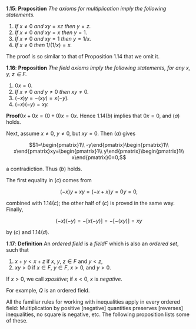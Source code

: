 **1.15**: **Proposition** _The axioms for multiplication imply the following statements._

1. _If_ $x\neq 0$ _and_ $xy=xz$ _then_ $y=z$_._
2. _If_ $x\neq 0$ _and_ $xy=x$ _then_ $y=1$_._
3. _If_ $x\neq 0$ _and_ $xy=1$ _then_ $y=1/x$_._
4. _If_ $x\neq 0$ _then_ $1/(1/x)=x$_._

The proof is so similar to that of Proposition 1.14 that we omit it.

**1.16**: **Proposition** _The field axioms imply the following statements, for any $x$, $y$, $z\in F$._

1. $0x=0$_._
2. _If_ $x\neq 0$ _and_ $y\neq 0$ _then_ $xy\neq 0$_._
3. $(-x)y=-(xy)=x(-y)$_._
4. $(-x)(-y)=xy$_._

**Proof**$0x+0x=(0+0)x=0x$. Hence $1.14(b)$ implies that $0x=0$, and $(a)$ holds.

Next, assume $x\neq 0$, $y\neq 0$, but $xy=0$. Then $(a)$ gives

$$1=\begin{pmatrix}1\\ -y\end{pmatrix}\begin{pmatrix}1\\ x\end{pmatrix}xy=\begin{pmatrix}1\\ y\end{pmatrix}\begin{pmatrix}1\\ x\end{pmatrix}0=0,$$

a contradiction. Thus $(b)$ holds.

The first equality in $(c)$ comes from

$$(-x)y+xy=(-x+x)y=0y=0,$$

combined with $1.14(c)$; the other half of $(c)$ is proved in the same way. Finally,

$$(-x)(-y)=-[x(-y)]=-[-(xy)]=xy$$

by $(c)$ and $1.14(d)$.

**1.17**: **Definition** An _ordered field_ is a _field_$F$ which is also an _ordered set_, such that

1. $x+y<x+z$ if $x$, $y$, $z\in F$ and $y<z$,
2. $xy>0$ if $x\in F$, $y\in F$, $x>0$, and $y>0$.

If $x>0$, we call $x$_positive_; if $x<0$, $x$ is _negative_.

For example, $Q$ is an ordered field.

All the familiar rules for working with inequalities apply in every ordered field: Multiplication by positive [negative] quantities preserves [reverses] inequalities, no square is negative, etc. The following proposition lists some of these.